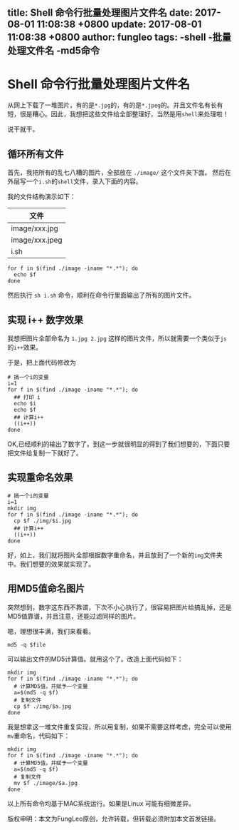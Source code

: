 title: Shell 命令行批量处理图片文件名
date: 2017-08-01 11:08:38 +0800
update: 2017-08-01 11:08:38 +0800
author: fungleo
tags:
    -shell
    -批量处理文件名
    -md5命令
---

# Shell 命令行批量处理图片文件名

从网上下载了一堆图片，有的是`*.jpg`的，有的是`*.jpeg`的。并且文件名有长有短，很是糟心。因此，我想把这些文件给全部整理好，当然是用`shell`来处理啦！

说干就干。

## 循环所有文件

首先，我把所有的乱七八糟的图片，全部放在 `./image/` 这个文件夹下面。
然后在外层写一个`i.sh`的`shell`文件，录入下面的内容。

我的文件结构演示如下：

|文件|
|---|
|image/xxx.jpg|
|image/xxx.jpeg|
|i.sh|

```
for f in $(find ./image -iname "*.*"); do
  echo $f
done
```
然后执行 `sh i.sh` 命令，顺利在命令行里面输出了所有的图片文件。

## 实现 i++ 数字效果

我想把图片全部命名为 `1.jpg 2.jpg` 这样的图片文件，所以就需要一个类似于`js`的`i++`效果。

于是，把上面代码修改为

```
# 搞一个i的变量
i=1
for f in $(find ./image -iname "*.*"); do
  ## 打印 i
  echo $i
  echo $f
  ## 计算i++
  ((i++))
done
```
OK,已经顺利的输出了数字了。到这一步就很明显的得到了我们想要的，下面只要把文件给复制一下就好了。

## 实现重命名效果

```
# 搞一个i的变量
i=1
mkdir img
for f in $(find ./image -iname "*.*"); do
  cp $f ./img/$i.jpg
  ## 计算i++
  ((i++))
done
```

好，如上，我们就将图片全部根据数字重命名，并且放到了一个新的`img`文件夹中。我们想要的效果就实现了。

## 用MD5值命名图片

突然想到，数字这东西不靠谱，下次不小心执行了，很容易把图片给搞乱掉，还是MD5值靠谱，并且注意，还能过滤同样的图片。

嗯，理想很丰满，我们来看看。

```
md5 -q $file
```
可以输出文件的MD5计算值。就用这个了。改造上面代码如下：

```
mkdir img
for f in $(find ./image -iname "*.*"); do
  # 计算MD5值，并赋予一个变量
  a=$(md5 -q $f)
  # 复制文件
  cp $f ./img/$a.jpg
done
```

我是想拿这一堆文件重复实现，所以用复制，如果不需要这样考虑，完全可以使用`mv`重命名，代码如下：

```
mkdir img
for f in $(find ./image -iname "*.*"); do
  # 计算MD5值，并赋予一个变量
  a=$(md5 -q $f)
  # 复制文件
  mv $f ./image/$a.jpg
done
```

以上所有命令均基于MAC系统运行。如果是Linux 可能有细微差异。

版权申明：本文为FungLeo原创，允许转载，但转载必须附加本文首发链接。


